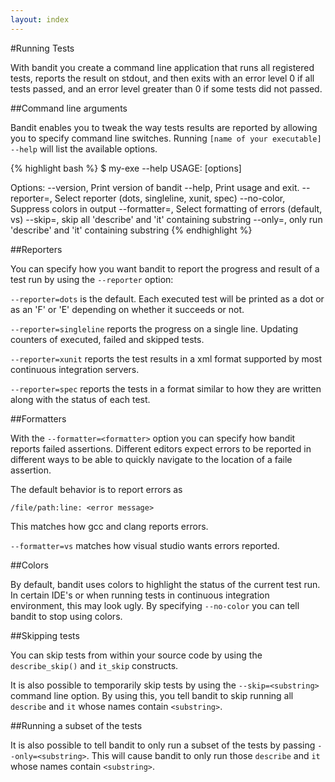 ```yaml
---
layout: index
---
```

#Running Tests

With bandit you create a command line application that runs all registered 
tests, reports the result on stdout, and then exits with an error level 0 if all
tests passed, and an error level greater than 0 if some tests did not passed.

##Command line arguments

Bandit enables you to tweak the way tests results are reported by allowing you 
to specify command line switches. Running ```[name of your executable] --help```
will list the available options.

{% highlight bash %}
$ my-exe --help
USAGE: <executable> [options]

Options:
  --version,               Print version of bandit
  --help,                  Print usage and exit.
  --reporter=<reporter>,   Select reporter (dots, singleline, xunit, spec)
  --no-color,              Suppress colors in output
  --formatter=<formatter>, Select formatting of errors (default, vs)
  --skip=<substring>,      skip all 'describe' and 'it' containing substring
  --only=<substring>,      only run 'describe' and 'it' containing substring
{% endhighlight %}

##Reporters

You can specify how you want bandit to report the progress and result of a test
run by using the `--reporter` option:

`--reporter=dots` is the default. Each executed test will be printed as a dot or
as an 'F' or 'E' depending on whether it succeeds or not.

`--reporter=singleline` reports the progress on a single line. Updating counters
of executed, failed and skipped tests.

`--reporter=xunit` reports the test results in a xml format supported by most
continuous integration servers.

`--reporter=spec` reports the tests in a format similar to how they are written
along with the status of each test. 

##Formatters

With the `--formatter=<formatter>` option you can specify how bandit reports
failed assertions. Different editors expect errors to be reported in different
ways to be able to quickly navigate to the location of a faile assertion.

The default behavior is to report errors as

```
/file/path:line: <error message>
```
This matches how gcc and clang reports errors.

`--formatter=vs` matches how visual studio wants errors reported.

##Colors

By default, bandit uses colors to highlight the status of the current test run.
In certain IDE's or when running tests in continuous integration environment, this
may look ugly. By specifying `--no-color` you can tell bandit to stop using colors.

##Skipping tests

You can skip tests from within your source code by using the `describe_skip()` and
`it_skip` constructs.

It is also possible to temporarily skip tests by using the `--skip=<substring>`
command line option. By using this, you tell bandit to skip running all `describe`
and `it` whose names contain `<substring>`.

##Running a subset of the tests

It is also possible to tell bandit to only run a subset of the tests by passing
`--only=<substring>`. This will cause bandit to only run those `describe` and `it`
whose names contain `<substring>`.
